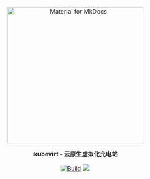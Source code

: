 <p align="center">
  <a href="https://ikubevirt.cn/">
    <img src="https://cdn.jsdelivr.net/gh/ikubevirt/ikubevirt.github.io/docs/assets/images/kubeVirt-logo-green.png" width="320" alt="Material for MkDocs">
  </a>
</p>
<p align="center">
  <strong>
    ikubevirt - 云原生虚拟化充电站
  </strong>
</p>
<p align="center">
  <a href="https://github.com/ikubevirt/ikubevirt.github.io/actions"><img
    src="https://github.com/ikubevirt/ikubevirt.github.io/actions/workflows/main.yml/badge.svg?branch=main"
    alt="Build"
  /></a>
  <a alt="License"><img src="https://img.shields.io/badge/license-MIT-blue.svg?labelColor=333333"/></a>
</p>
